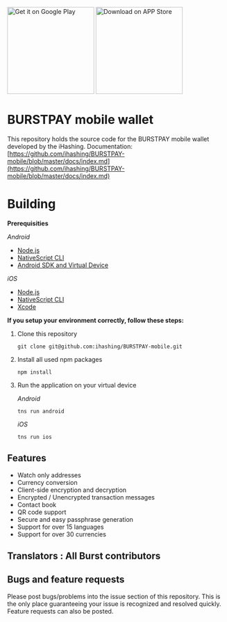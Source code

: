 <a href='#'><img alt='Get it on Google Play' width="200" src='https://play.google.com/intl/en_us/badges/images/generic/en_badge_web_generic.png'/></a>
<a href='#'><img alt='Download on APP Store' width="200" 
src='https://icon-library.net/images/apple-store-icon-transparent/apple-store-icon-transparent-0.jpg'/></a>

# BURSTPAY mobile wallet

This repository holds the source code for the BURSTPAY mobile wallet developed by the iHashing.
Documentation: [https://github.com/ihashing/BURSTPAY-mobile/blob/master/docs/index.md](https://github.com/ihashing/BURSTPAY-mobile/blob/master/docs/index.md)

# Building

  **Prerequisities**

  *Android*
  - [Node.js](https://nodejs.org/en/download/package-manager/)
  - [NativeScript CLI](https://docs.nativescript.org/angular/start/quick-setup#step-2-install-the-nativescript-cli)
  - [Android SDK and Virtual Device](https://docs.nativescript.org/angular/start/quick-setup#step-3-install-ios-and-android-requirements)

  *iOS*
  - [Node.js](https://nodejs.org/en/download/package-manager/)
  - [NativeScript CLI](https://docs.nativescript.org/angular/start/quick-setup#step-2-install-the-nativescript-cli)
  - [Xcode](https://docs.nativescript.org/angular/start/quick-setup#step-3-install-ios-and-android-requirements)

**If you setup your environment correctly, follow these steps:**

1. Clone this repository

    ```
    git clone git@github.com:ihashing/BURSTPAY-mobile.git
    ```

2. Install all used npm packages

    ```
    npm install
    ```

3. Run the application on your virtual device

    *Android*
    ```
    tns run android
    ```
    *iOS*
    ```
    tns run ios
    ```

## Features

- Watch only addresses
- Currency conversion
- Client-side encryption and decryption
- Encrypted / Unencrypted transaction messages
- Contact book
- QR code support
- Secure and easy passphrase generation
- Support for over 15 languages
- Support for over 30 currencies

## Translators : All Burst contributors

## Bugs and feature requests

Please post bugs/problems into the issue section of this repository. This is the only place guaranteeing your issue is recognized and resolved quickly. Feature requests can also be posted.
